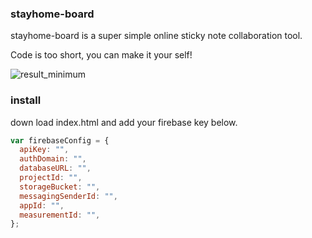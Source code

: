 ### stayhome-board

stayhome-board is a super simple online sticky note collaboration tool.

Code is too short, you can make it your self!

![result_minimum](https://user-images.githubusercontent.com/11643610/80406170-99b3f580-88fe-11ea-9097-9c829534372c.gif)

### install

down load index.html and add your firebase key below.

```js
var firebaseConfig = {
  apiKey: "",
  authDomain: "",
  databaseURL: "",
  projectId: "",
  storageBucket: "",
  messagingSenderId: "",
  appId: "",
  measurementId: "",
};
```
